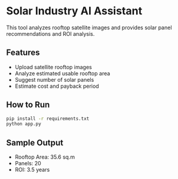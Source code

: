 
# Solar Industry AI Assistant

This tool analyzes rooftop satellite images and provides solar panel recommendations and ROI analysis.

## Features

- Upload satellite rooftop images
- Analyze estimated usable rooftop area
- Suggest number of solar panels
- Estimate cost and payback period

## How to Run

```bash
pip install -r requirements.txt
python app.py
```

## Sample Output

- Rooftop Area: 35.6 sq.m
- Panels: 20
- ROI: 3.5 years
